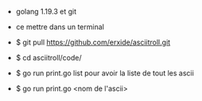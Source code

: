 - golang 1.19.3 et git

- ce mettre dans un terminal

- $ git pull https://github.com/erxide/asciitroll.git

- $ cd asciitroll/code/

- $ go run print.go list pour avoir la liste de tout les ascii

- $ go run print.go <nom de l'ascii>
